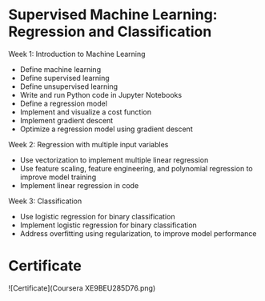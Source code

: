 # Supervised Machine Learning: Regression and Classification

Week 1: Introduction to Machine Learning

* Define machine learning
* Define supervised learning
* Define unsupervised learning
* Write and run Python code in Jupyter Notebooks
* Define a regression model
* Implement and visualize a cost function
* Implement gradient descent
* Optimize a regression model using gradient descent


Week 2: Regression with multiple input variables

* Use vectorization to implement multiple linear regression
* Use feature scaling, feature engineering, and polynomial regression to improve model training
* Implement linear regression in code

Week 3: Classification

* Use logistic regression for binary classification
* Implement logistic regression for binary classification
* Address overfitting using regularization, to improve model performance

# Certificate

![Certificate](Coursera XE9BEU285D76.png)